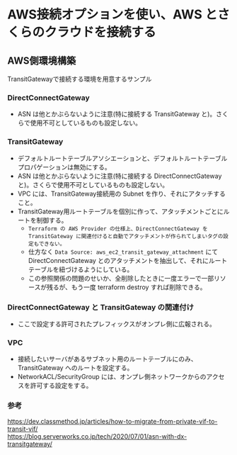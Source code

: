 # AWS接続オプションを使い、AWS とさくらのクラウドを接続する

## AWS側環境構築
TransitGatewayで接続する環境を用意するサンプル

### DirectConnectGateway
* ASN は他とかぶらないように注意(特に接続する TransitGateway と)。さくらで使用不可としているものも設定しない。

### TransitGateway
* デフォルトルートテーブルアソシエーションと、デフォルトルートテーブルプロパゲーションは無効にする。
* ASN は他とかぶらないように注意(特に接続する DirectConnectGateway と)。さくらで使用不可としているものも設定しない。
* VPC には、TransitGateway接続用の Subnet を作り、それにアタッチすること。
* TransitGateway用ルートテーブルを個別に作って、アタッチメントごとにルートを制御する。
	* `Terraform の AWS Provider の仕様上、DirectConnectGateway を TransitGateway に関連付けると自動でアタッチメントが作られてしまいタグの設定もできない。`
	* 仕方なく `Data Source: aws_ec2_transit_gateway_attachment` にて DirectConnectGateway とのアタッチメントを抽出して、それにルートテーブルを紐づけるようにしている。
	* この参照関係の問題のせいか、全削除したときに一度エラーで一部リソースが残るが、もう一度 terraform destroy すれば削除できる。

### DirectConnectGateway と TransitGateway の関連付け
* ここで設定する許可されたプレフィックスがオンプレ側に広報される。

### VPC
* 接続したいサーバがあるサブネット用のルートテーブルにのみ、TransitGateway へのルートを設定する。
* NetworkACL/SecurityGroup には、オンプレ側ネットワークからのアクセスを許可する設定をする。

### 参考
https://dev.classmethod.jp/articles/how-to-migrate-from-private-vif-to-transit-vif/  
https://blog.serverworks.co.jp/tech/2020/07/01/asn-with-dx-transitgateway/  
